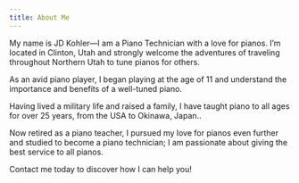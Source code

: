 ```yaml
---
title: About Me
---
```

My name is JD Kohler—I am a Piano Technician with a love for pianos. I’m located in Clinton, Utah and strongly welcome the adventures of traveling throughout Northern Utah to tune pianos for others.

As an avid piano player, I began playing at the age of 11 and understand the importance and benefits of a well-tuned piano.

Having lived a military life and raised a family, I have taught piano to all ages for over 25 years, from the USA to Okinawa, Japan..

Now retired as a piano teacher, I pursued my love for pianos even further and studied to become a piano technician; I am passionate about giving the best service to all pianos.

Contact me today to discover how I can help you!
